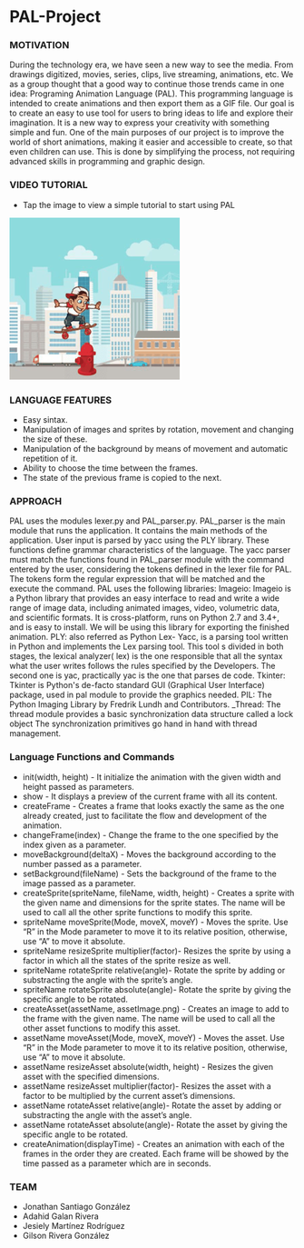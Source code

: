 # PAL-Project

### MOTIVATION
During the technology era, we have seen a new way to see the media. From drawings digitized, movies, series, clips, live streaming, animations, etc. We as a group thought that a good way to continue those trends came in one idea: Programing Animation Language (PAL). This programming language is intended to create animations and then export them as a GIF file. Our goal is to create an easy to use tool for users to bring ideas to life and explore their imagination. It is a new way to express your creativity with something simple and fun. One of the main purposes of our project is to improve the world of short animations, making it easier and accessible to create, so that even children can use. This is done by simplifying the process, not requiring advanced skills in programming and graphic design.



### VIDEO TUTORIAL

- Tap the image to view a simple tutorial to start using PAL

[![WATCH THE VIDEO!](https://github.com/JonathanXSG/PAL-Project/blob/master/PAL_VideoImage.png)](https://youtu.be/_BxfNZoQCqs)



### LANGUAGE FEATURES
- Easy sintax.
- Manipulation of images and sprites by rotation, movement and changing the size of these.
- Manipulation of the background by means of movement and automatic repetition of it.
- Ability to choose the time between the frames.
- The state of the previous frame is copied to the next.



### APPROACH
PAL uses the modules lexer.py and PAL_parser.py. PAL_parser is the main module that runs the application. It contains the main methods of the application. User input is parsed by yacc using the PLY library. These functions define grammar characteristics of the language. The yacc parser must match the functions found in PAL_parser module with the command entered by the user, considering the tokens defined in the lexer file for PAL. The tokens form the regular expression that will be matched and the execute the command. PAL uses the following libraries: Imageio: Imageio is a Python library that provides an easy interface to read and write a wide range of image data, including animated images, video, volumetric data, and scientific formats. It is cross-platform, runs on Python 2.7 and 3.4+, and is easy to install. We will be using this library for exporting the finished animation. PLY: also referred as Python Lex- Yacc, is a parsing tool written in Python and implements the Lex parsing tool. This tool s divided in both stages, the lexical analyzer( lex) is the one responsible that all the syntax what the user writes follows the rules specified by the Developers. The second one is yac, practically yac is the one that parses de code. Tkinter: Tkinter is Python's de-facto standard GUI (Graphical User Interface) package, used in pal module to provide the graphics needed. PIL: The Python Imaging Library by Fredrik Lundh and Contributors. _Thread: The thread module provides a basic synchronization data structure called a lock object The synchronization primitives go hand in hand with thread management.



### Language Functions and Commands

- init(width, height) - It initialize the animation with the given width and height passed as parameters.
- show - It displays a preview of the current frame with all its content.
- createFrame - Creates a frame that looks exactly the same as the one already created, just to facilitate the flow and development of      the animation.
- changeFrame(index) - Change the frame to the one specified by the index given as a parameter.
- moveBackground(deltaX) - Moves the background according to the number passed as a parameter.
- setBackground(fileName) - Sets the background of the frame to the image passed as a parameter.
- createSprite(spriteName, fileName, width, height) - Creates a sprite with the given name and dimensions for the sprite states. The        name will be used to call all the other sprite functions to modify this sprite.
- spriteName moveSprite(Mode, moveX, moveY) - Moves the sprite. Use “R” in the Mode parameter to move it to its relative position,          otherwise, use “A” to move it absolute.
- spriteName resizeSprite multiplier(factor)- Resizes the sprite by using a factor in which all the states of the sprite resize as well.
- spriteName rotateSprite relative(angle)- Rotate the sprite by adding or substracting the angle with the sprite’s angle.
- spriteName rotateSprite absolute(angle)- Rotate the sprite by giving the specific angle to be rotated.
- createAsset(assetName, assetImage.png) - Creates an image to add to the frame with the given name. The name will be used to call all      the other asset functions to modify this asset.
- assetName moveAsset(Mode, moveX, moveY) - Moves the asset. Use “R” in the Mode parameter to move it to its relative position,           otherwise, use “A” to move it absolute.
- assetName resizeAsset absolute(width, height) - Resizes the given asset with the specified dimensions.
- assetName resizeAsset multiplier(factor)- Resizes the asset with a factor to be multiplied by the current asset’s dimensions.
- assetName rotateAsset relative(angle)- Rotate the asset by adding or substracting the angle with the asset’s angle.
- assetName rotateAsset absolute(angle)- Rotate the asset by giving the specific angle to be rotated.
- createAnimation(displayTime) - Creates an animation with each of the frames in the order they are created. Each frame will be showed      by the time passed as a parameter which are in seconds.




### TEAM
- Jonathan Santiago González
- Adahid Galan Rivera
- Jesiely Martínez Rodríguez
- Gilson Rivera González


